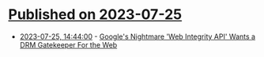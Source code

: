 # [Published on 2023-07-25](index.md)

* [2023-07-25, 14:44:00](https://tech.slashdot.org/story/23/07/25/1443223/googles-nightmare-web-integrity-api-wants-a-drm-gatekeeper-for-the-web?utm_source=rss1.0mainlinkanon&utm_medium=feed) - [Google's Nightmare 'Web Integrity API' Wants a DRM Gatekeeper For the Web](https://tech.slashdot.org/story/23/07/25/1443223/googles-nightmare-web-integrity-api-wants-a-drm-gatekeeper-for-the-web?utm_source=rss1.0mainlinkanon&utm_medium=feed)
